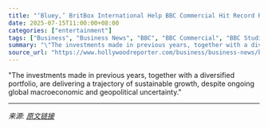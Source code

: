 ```yaml
---
title: "‘Bluey,’ BritBox International Help BBC Commercial Hit Record Revenue"
date: 2025-07-15T11:00:00+08:00
categories: ["entertainment"]
tags: ["Business", "Business News", "BBC", "BBC Commercial", "BBC Studios", "Bluey", "BritBox International", "international", "Tom Fussell"]
summary: "\"The investments made in previous years, together with a diversified portfolio, are delivering a trajectory of sustainable growth, despite ongoing global macroeconomic and geopolitical uncertainty.\""
source_url: "https://www.hollywoodreporter.com/business/business-news/bluey-britbox-international-bbc-commercial-record-revenue-1236313503/"
---
```


"The investments made in previous years, together with a diversified portfolio, are delivering a trajectory of sustainable growth, despite ongoing global macroeconomic and geopolitical uncertainty."

---

*来源: [原文链接](https://www.hollywoodreporter.com/business/business-news/bluey-britbox-international-bbc-commercial-record-revenue-1236313503/)*
